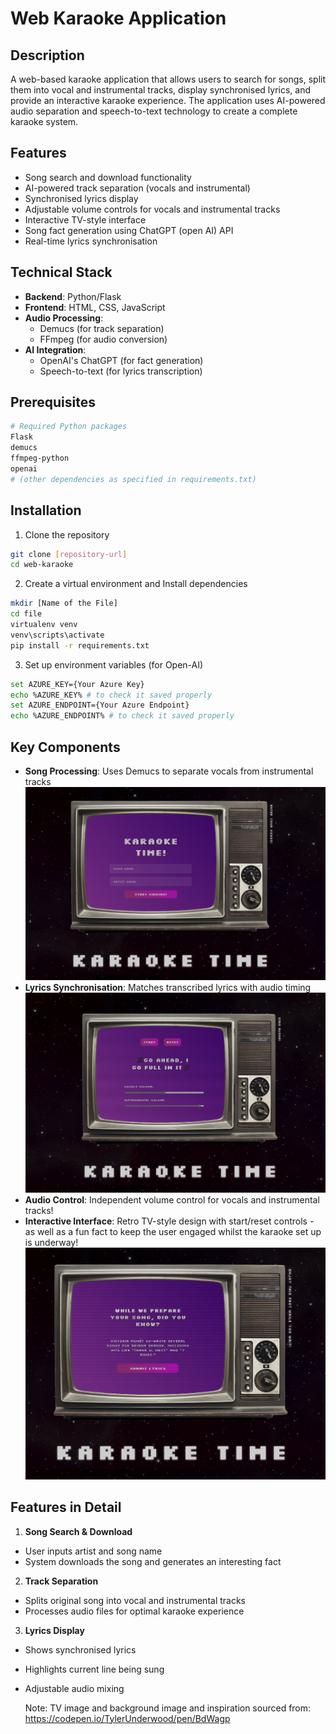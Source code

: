 # Web Karaoke Application

## Description

A web-based karaoke application that allows users to search for songs, split them into vocal and instrumental tracks, display synchronised lyrics, and provide an interactive karaoke experience. The application uses AI-powered audio separation and speech-to-text technology to create a complete karaoke system.

## Features

- Song search and download functionality
- AI-powered track separation (vocals and instrumental)
- Synchronised lyrics display
- Adjustable volume controls for vocals and instrumental tracks
- Interactive TV-style interface
- Song fact generation using ChatGPT (open AI) API
- Real-time lyrics synchronisation

## Technical Stack

- **Backend**: Python/Flask
- **Frontend**: HTML, CSS, JavaScript
- **Audio Processing**:
  - Demucs (for track separation)
  - FFmpeg (for audio conversion)
- **AI Integration**:
  - OpenAI's ChatGPT (for fact generation)
  - Speech-to-text (for lyrics transcription)

## Prerequisites

```bash
# Required Python packages
Flask
demucs
ffmpeg-python
openai
# (other dependencies as specified in requirements.txt)
```

## Installation

1. Clone the repository

```bash
git clone [repository-url]
cd web-karaoke
```

2. Create a virtual environment and Install dependencies

```bash
mkdir [Name of the File]
cd file
virtualenv venv 
venv\scripts\activate
pip install -r requirements.txt
```

3. Set up environment variables (for Open-AI)

```bash
set AZURE_KEY={Your Azure Key} 
echo %AZURE_KEY% # to check it saved properly
set AZURE_ENDPOINT={Your Azure Endpoint}
echo %AZURE_ENDPOINT% # to check it saved properly
```



## Key Components

- **Song Processing**: Uses Demucs to separate vocals from instrumental tracks
![Main UI](https://raw.githubusercontent.com/TinuSorinmade-WPP/karaoke-livescreen/master/Main%20UI.png)
- **Lyrics Synchronisation**: Matches transcribed lyrics with audio timing
![Lyric Synchronisation](https://raw.githubusercontent.com/TinuSorinmade-WPP/karaoke-livescreen/master/Lyric%20Synchronisation.png)
- **Audio Control**: Independent volume control for vocals and instrumental tracks!
- **Interactive Interface**: Retro TV-style design with start/reset controls - as well as a fun fact to keep the user engaged whilst the karaoke set up is underway!
![Fun Fact](https://raw.githubusercontent.com/TinuSorinmade-WPP/karaoke-livescreen/master/Fun-Fact.png)
## Features in Detail

1. **Song Search & Download**

- User inputs artist and song name
- System downloads the song and generates an interesting fact

2. **Track Separation**

- Splits original song into vocal and instrumental tracks
- Processes audio files for optimal karaoke experience

3. **Lyrics Display**

- Shows synchronised lyrics
- Highlights current line being sung
- Adjustable audio mixing


  Note: TV image and background image and inspiration sourced from: https://codepen.io/TylerUnderwood/pen/BdWagp
